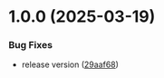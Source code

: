 # 1.0.0 (2025-03-19)


### Bug Fixes

* release version ([29aaf68](https://github.com/Liago/budjet/commit/29aaf68ca3718de8a2923260265199a2c20a228f))
